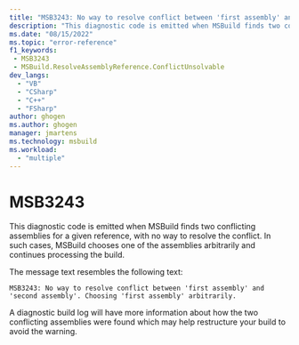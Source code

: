 ```yaml
---
title: "MSB3243: No way to resolve conflict between 'first assembly' and 'second assembly'. Choosing 'first assembly' arbitrarily."
description: "This diagnostic code is emitted when MSBuild finds two conflicting assemblies for a given reference, with no way to resolve the conflict."
ms.date: "08/15/2022"
ms.topic: "error-reference"
f1_keywords:
 - MSB3243
 - MSBuild.ResolveAssemblyReference.ConflictUnsolvable
dev_langs:
  - "VB"
  - "CSharp"
  - "C++"
  - "FSharp"
author: ghogen
ms.author: ghogen
manager: jmartens
ms.technology: msbuild
ms.workload:
  - "multiple"
---
```

# MSB3243

This diagnostic code is emitted when MSBuild finds two conflicting assemblies for a given reference, with no way to resolve the conflict. In such cases, MSBuild chooses one of the assemblies arbitrarily and continues processing the build.

The message text resembles the following text:

```output
MSB3243: No way to resolve conflict between 'first assembly' and 'second assembly'. Choosing 'first assembly' arbitrarily.
```

A diagnostic build log will have more information about how the two conflicting assemblies were found which may help restructure your build to avoid the warning.
